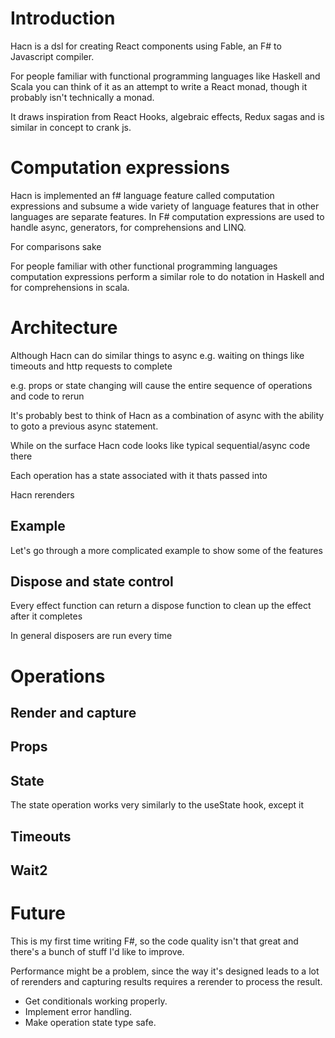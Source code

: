 # Introduction

Hacn is a dsl for creating React components using Fable, an F# to Javascript compiler.

For people familiar with functional programming languages like Haskell and Scala you can think of it as an attempt to write a React monad, though it probably isn't technically a monad.

It draws inspiration from React Hooks, algebraic effects, Redux sagas and is similar in concept to crank js.

# Computation expressions

Hacn is implemented an f# language feature called computation expressions and subsume a wide variety of language features that in other languages are separate features. In F# computation expressions are used to handle async, generators, for comprehensions and LINQ.

For comparisons sake 

For people familiar with other functional programming languages computation expressions perform a similar role to do notation in Haskell and for comprehensions in scala.

# Architecture

Although Hacn can do similar things to async e.g. waiting on things like timeouts and http requests to complete



e.g. props or state changing will cause the entire sequence of operations and code to rerun

It's probably best to think of Hacn as a combination of async with the ability to goto a previous async statement.

While on the surface Hacn code looks like typical sequential/async code there 

Each operation has a state associated with it thats passed into 

Hacn rerenders

## Example

Let's go through a more complicated example to show some of the features



## Dispose and state control

Every effect function can return a dispose function to clean up the effect after it completes

In general disposers are run every time 

# Operations

## Render and capture

## 

## Props

## State

The state operation works very similarly to the useState hook, except it 

## Timeouts

## Wait2



# Future

This is my first time writing F#, so the code quality isn't that great and there's a bunch of stuff I'd like to improve.

Performance might be a problem, since the way it's designed leads to a lot of rerenders and capturing results requires a rerender to process the result.

- Get conditionals working properly.
- Implement error handling.
- Make operation state type safe.